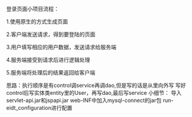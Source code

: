 登录页面小项目流程：

1.使用原生的方式生成页面

2.客户端发送请求，得到要登陆的页面

3.用户填写相应的用户数据，发送请求给服务端

4.服务端接受到请求后进行逻辑处理

5.服务端将处理后的结果返回给客户端

思路：执行顺序是有control调service再调dao,但是写的话是从里向外写
写好control后写实体类entity里的User，再写dao,最后写service
小细节：
导入servlet-api.jar和jspapi.jar
web-INF中加入mysql-connect的jar包
run-eidt_configuration进行配置
